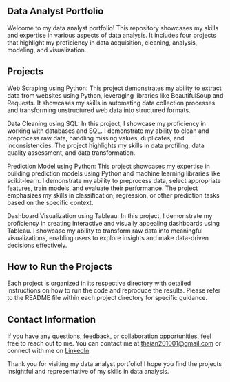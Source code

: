 ## Data Analyst Portfolio
Welcome to my data analyst portfolio! This repository showcases my skills and expertise in various aspects of data analysis. It includes four projects that highlight my proficiency in data acquisition, cleaning, analysis, modeling, and visualization.

## Projects
Web Scraping using Python: This project demonstrates my ability to extract data from websites using Python, leveraging libraries like BeautifulSoup and Requests. It showcases my skills in automating data collection processes and transforming unstructured web data into structured formats.

Data Cleaning using SQL: In this project, I showcase my proficiency in working with databases and SQL. I demonstrate my ability to clean and preprocess raw data, handling missing values, duplicates, and inconsistencies. The project highlights my skills in data profiling, data quality assessment, and data transformation.

Prediction Model using Python: This project showcases my expertise in building prediction models using Python and machine learning libraries like scikit-learn. I demonstrate my ability to preprocess data, select appropriate features, train models, and evaluate their performance. The project emphasizes my skills in classification, regression, or other prediction tasks based on the specific context.

Dashboard Visualization using Tableau: In this project, I demonstrate my proficiency in creating interactive and visually appealing dashboards using Tableau. I showcase my ability to transform raw data into meaningful visualizations, enabling users to explore insights and make data-driven decisions effectively.

## How to Run the Projects
Each project is organized in its respective directory with detailed instructions on how to run the code and reproduce the results. Please refer to the README file within each project directory for specific guidance.

## Contact Information
If you have any questions, feedback, or collaboration opportunities, feel free to reach out to me. You can contact me at thaian201001@gmail.com or connect with me on [LinkedIn](https://www.linkedin.com/in/nguyenchonthaian/).

Thank you for visiting my data analyst portfolio! I hope you find the projects insightful and representative of my skills in data analysis.
